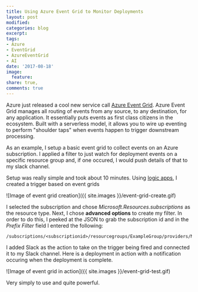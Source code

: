 ```yaml
---
title: Using Azure Event Grid to Monitor Deployments
layout: post
modified: 
categories: blog
excerpt: 
tags:
- Azure
- EventGrid
- AzureEventGrid
- AI
date: '2017-08-18'
image:
  feature: 
share: true,
comments: true
---
```


Azure just released a cool new service call [Azure Event Grid](https://azure.microsoft.com/en-us/blog/introducing-azure-event-grid-an-event-service-for-modern-applications/). Azure Event Grid manages all routing of events from any source, to any destination, for any application. It essentially puts events as first class citizens in the ecosystem. Built with a serverless model, it allows you to wire up eventing to perform "shoulder taps" when events happen to trigger downstream processing.

As an example, I setup a basic event grid to collect events on an Azure subscription. I applied a filter to just watch for deployment events on a specific resource group and, if one occured, I would push details of that to my slack channel.

Setup was really simple and took about 10 minutes. Using [logic apps](https://azure.microsoft.com/en-us/services/logic-apps/), I created a trigger based on event grids

![Image of event grid creation]({{ site.images }}/event-grid-create.gif)

I selected the subscription and chose *Microsoft.Resources.subscriptions* as the resource type. Next, I chose **advanced options** to create my filter. In order to do this, I peeked at the JSON to grab the subscription id and in the *Prefix Filter* field I entered the following:

    /subscriptions/<subscriptionid>/resourcegroups/ExampleGroup/providers/Microsoft.Resources/deployments

I added Slack as the action to take on the trigger being fired and connected it to my Slack channel. Here is a deployment in action with a notification occuring when the deployment is complete.

![Image of event grid in action]({{ site.images }}/event-grid-test.gif)

Very simply to use and quite powerful.
